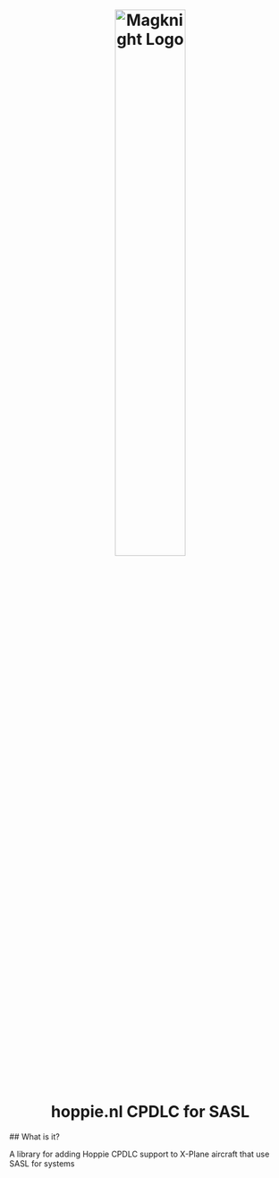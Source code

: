 <h1 align="center">
<img src="https://raw.githubusercontent.com/magknight/aviatorsDocs/master/docs/img/branding/logoGithub.png" alt="Magknight Logo" width="50%">
  <br><b>hoppie.nl CPDLC for SASL</b>
</h1>
## What is it?
  
A library for adding Hoppie CPDLC support to X-Plane aircraft that use SASL for systems
